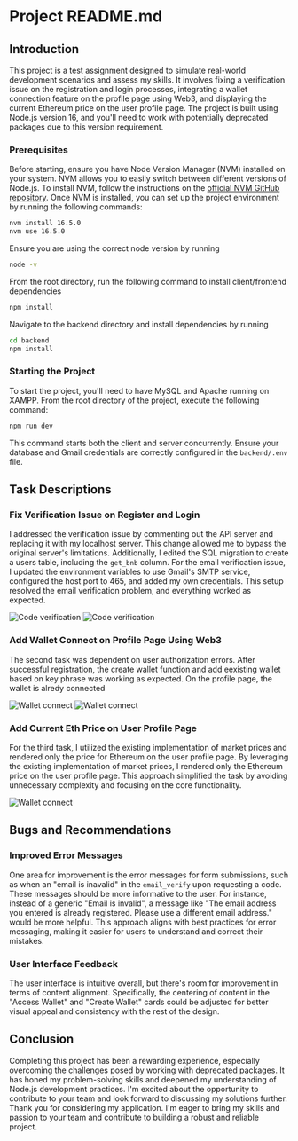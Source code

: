 # Project README.md

## Introduction

This project is a test assignment designed to simulate real-world development scenarios and assess my skills. It involves fixing a verification issue on the registration and login processes, integrating a wallet connection feature on the profile page using Web3, and displaying the current Ethereum price on the user profile page. The project is built using Node.js version 16, and you'll need to work with potentially deprecated packages due to this version requirement.

### Prerequisites

Before starting, ensure you have Node Version Manager (NVM) installed on your system. NVM allows you to easily switch between different versions of Node.js. To install NVM, follow the instructions on the [official NVM GitHub repository](https://github.com/nvm-sh/nvm). Once NVM is installed, you can set up the project environment by running the following commands:

```bash
nvm install 16.5.0
nvm use 16.5.0
```
Ensure you are using the correct node version by running

```bash
node -v
```

From the root directory, run the following command to install client/frontend dependencies

```bash
npm install
```

Navigate to the backend directory and install dependencies by running

``` bash
cd backend
npm install
```

### Starting the Project

To start the project, you'll need to have MySQL and Apache running on XAMPP.
From the root directory of the project, execute the following command:

```bash 
npm run dev
```
This command starts both the client and server concurrently.
Ensure your database and Gmail credentials are correctly configured in the `backend/.env` file.

## Task Descriptions

### Fix Verification Issue on Register and Login

I addressed the verification issue by commenting out the API server and replacing it with my localhost server. This change allowed me to bypass the original server's limitations. Additionally, I edited the SQL migration to create a users table, including the `get_bnb` column. For the email verification issue, I updated the environment variables to use Gmail's SMTP service, configured the host port to 465, and added my own credentials. This setup resolved the email verification problem, and everything worked as expected.

![Code verification](https://i.ibb.co/0XsrBNf/Screenshot-from-2024-05-13-13-48-15.png)
![Code verification](https://i.ibb.co/Ldb0pzy/Screenshot-from-2024-05-13-13-50-43.png)

### Add Wallet Connect on Profile Page Using Web3

The second task was dependent on user authorization errors. After successful registration, the create wallet function and add eexisting wallet based on key phrase was working as expected. On the profile page, the wallet is alredy connected

![Wallet connect](https://i.ibb.co/P5s1HYr/Screenshot-from-2024-05-13-13-53-32.png)
![Wallet connect](https://i.ibb.co/XjgNxBN/Screenshot-from-2024-05-13-13-53-59.png)

### Add Current Eth Price on User Profile Page

For the third task, I utilized the existing implementation of market prices and rendered only the price for Ethereum on the user profile page. By leveraging the existing implementation of market prices, I rendered only the Ethereum price on the user profile page. This approach simplified the task by avoiding unnecessary complexity and focusing on the core functionality.

![Wallet connect](https://i.ibb.co/Sf6pM9Y/Screenshot-from-2024-05-13-13-54-22.png)

## Bugs and Recommendations

### Improved Error Messages

One area for improvement is the error messages for form submissions, such as when an "email is inavalid" in the `email_verify` upon requesting a code. These messages should be more informative to the user. For instance, instead of a generic "Email is invalid", a message like "The email address you entered is already registered. Please use a different email address." would be more helpful. This approach aligns with best practices for error messaging, making it easier for users to understand and correct their mistakes.

### User Interface Feedback

The user interface is intuitive overall, but there's room for improvement in terms of content alignment. Specifically, the centering of content in the "Access Wallet" and "Create Wallet" cards could be adjusted for better visual appeal and consistency with the rest of the design.

## Conclusion

Completing this project has been a rewarding experience, especially overcoming the challenges posed by working with deprecated packages. It has honed my problem-solving skills and deepened my understanding of Node.js development practices. I'm excited about the opportunity to contribute to your team and look forward to discussing my solutions further.
Thank you for considering my application. I'm eager to bring my skills and passion to your team and contribute to building a robust and reliable project.
